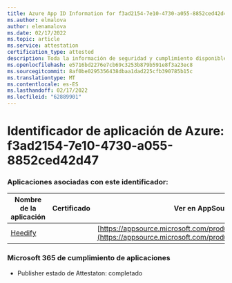 ```yaml
---
title: Azure App ID Information for f3ad2154-7e10-4730-a055-8852ced42d47
ms.author: elmalova
author: elenamalova
ms.date: 02/17/2022
ms.topic: article
ms.service: attestation
certification_type: attested
description: Toda la información de seguridad y cumplimiento disponible para f3ad2154-7e10-4730-a055-8852ced42d47.
ms.openlocfilehash: e5716bd2276e7cb69c3253b879b591e8f3a23ec8
ms.sourcegitcommit: 8af0be0295356438dbaa1dad225cfb390785b15c
ms.translationtype: MT
ms.contentlocale: es-ES
ms.lasthandoff: 02/17/2022
ms.locfileid: "62889901"
---
```

# <a name="azure-app-id-f3ad2154-7e10-4730-a055-8852ced42d47"></a>Identificador de aplicación de Azure: f3ad2154-7e10-4730-a055-8852ced42d47


### <a name="apps-associated-with-this-id"></a>Aplicaciones asociadas con este identificador:
| **Nombre de la aplicación** | **Certificado** | **Ver en AppSource** |
|--------------|---------------|-----------------------|
| [Heedify](https://docs.microsoft.com/microsoft-365-app-certification/forward/WA200003512) |  | [https://appsource.microsoft.com/product/office/WA200003512](https://appsource.microsoft.com/product/office/WA200003512) |

### <a name="microsoft-365-app-compliance-status"></a>Microsoft 365 de cumplimiento de aplicaciones
- Publisher estado de Attestaton: completado
